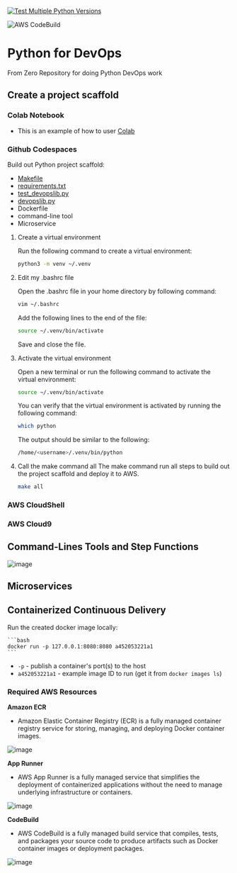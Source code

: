 [![Test Multiple Python Versions](https://github.com/richardvlas/python-for-devops-june-2023/actions/workflows/main.yml/badge.svg)](https://github.com/richardvlas/python-for-devops-june-2023/actions/workflows/main.yml)

![AWS CodeBuild](https://codebuild.ap-southeast-1.amazonaws.com/badges?uuid=eyJlbmNyeXB0ZWREYXRhIjoiYVpjYUIwc1hMR0NMR3ZtWXlhRmIyM0VzNXNqYy9UWmpENjlPRjh4dExTYW1jcFhYc0R3T0J0Yi83czdoR3Y5ZFo4WmJHcndXSy80RUEwOWV6U0tVdlRNPSIsIml2UGFyYW1ldGVyU3BlYyI6IndpWlJmOTVFTU93RE9kWmsiLCJtYXRlcmlhbFNldFNlcmlhbCI6MX0%3D&branch=main)

# Python for DevOps
From Zero Repository for doing Python DevOps work

## Create a project scaffold

### Colab Notebook
* This is an example of how to user [Colab](https://github.com/richardvlas/python-for-devops-june-2023/blob/main/getting_started_python.ipynb)

### Github Codespaces

Build out Python project scaffold:

* [Makefile](https://github.com/richardvlas/python-for-devops-june-2023/blob/main/Makefile)
* [requirements.txt](https://github.com/richardvlas/python-for-devops-june-2023/blob/main/requirements.txt)
* [test_devopslib.py](https://github.com/richardvlas/python-for-devops-june-2023/blob/main/test_devopslib.py)
* [devopslib.py](https://github.com/richardvlas/python-for-devops-june-2023/tree/main/devopslib)
* Dockerfile
* command-line tool
* Microservice

1. Create a virtual environment

    Run the following command to create a virtual environment:

    ```bash
    python3 -m venv ~/.venv
    ```

2. Edit my .bashrc file
    
    Open the .bashrc file in your home directory by following command:

    ```bash
    vim ~/.bashrc
    ```
    Add the following lines to the end of the file:

    ```bash
    source ~/.venv/bin/activate
    ```
    Save and close the file.

3. Activate the virtual environment
    
    Open a new terminal or run the following command to activate the virtual environment:

    ```bash
    source ~/.venv/bin/activate
    ```
    You can verify that the virtual environment is activated by running the following command:

    ```bash
    which python
    ```
    The output should be similar to the following:

    ```bash
    /home/<username>/.venv/bin/python
    ```

4. Call the make command all
    The make command run all steps to build out the project scaffold and deploy it to AWS.

    ```bash
    make all
    ```


### AWS CloudShell
### AWS Cloud9


## Command-Lines Tools and Step Functions
![image](https://github.com/richardvlas/python-for-devops-june-2023/assets/56484490/78a8580f-7a4a-452b-9d8a-605f27a94a72)


## Microservices

## Containerized Continuous Delivery

Run the created docker image locally:

    ```bash
    docker run -p 127.0.0.1:8080:8080 a452053221a1
    ```

* `-p`  - publish a container's port(s) to the host
* `a452053221a1` - example image ID to run (get it from `docker images ls`)

### Required AWS Resources

**Amazon ECR**

* Amazon Elastic Container Registry (ECR) is a fully managed container registry service for storing, managing, and deploying Docker container images.

![image](https://github.com/richardvlas/python-for-devops-june-2023/assets/56484490/cec51252-c4a8-4821-bb41-dbcbbc1751cf)

**App Runner**

* AWS App Runner is a fully managed service that simplifies the deployment of containerized applications without the need to manage underlying infrastructure or containers.

![image](https://github.com/richardvlas/python-for-devops-june-2023/assets/56484490/c923c7a7-b39c-4431-8315-d78f00a27baa)

**CodeBuild**

* AWS CodeBuild is a fully managed build service that compiles, tests, and packages your source code to produce artifacts such as Docker container images or deployment packages.

![image](https://github.com/richardvlas/python-for-devops-june-2023/assets/56484490/befe45b5-762c-4a02-b026-a4cf817a0b33)


